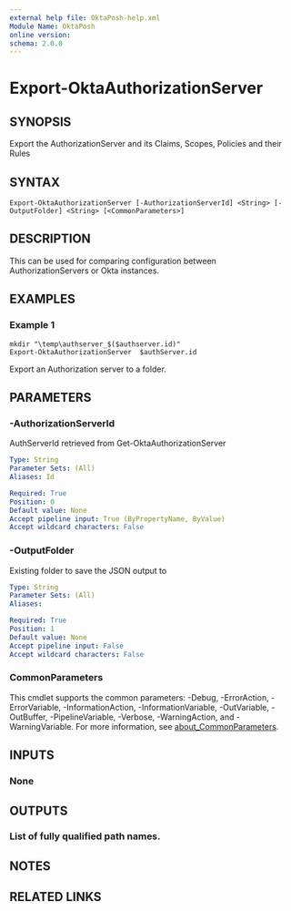 ```yaml
---
external help file: OktaPosh-help.xml
Module Name: OktaPosh
online version:
schema: 2.0.0
---
```


# Export-OktaAuthorizationServer

## SYNOPSIS
Export the AuthorizationServer and its Claims, Scopes, Policies and their Rules

## SYNTAX

```
Export-OktaAuthorizationServer [-AuthorizationServerId] <String> [-OutputFolder] <String> [<CommonParameters>]
```

## DESCRIPTION
This can be used for comparing configuration between AuthorizationServers or Okta instances.

## EXAMPLES

### Example 1
```
mkdir "\temp\authserver_$($authserver.id)"
Export-OktaAuthorizationServer  $authServer.id
```

Export an Authorization server to a folder.

## PARAMETERS

### -AuthorizationServerId
AuthServerId retrieved from Get-OktaAuthorizationServer

```yaml
Type: String
Parameter Sets: (All)
Aliases: Id

Required: True
Position: 0
Default value: None
Accept pipeline input: True (ByPropertyName, ByValue)
Accept wildcard characters: False
```

### -OutputFolder
Existing folder to save the JSON output to

```yaml
Type: String
Parameter Sets: (All)
Aliases:

Required: True
Position: 1
Default value: None
Accept pipeline input: False
Accept wildcard characters: False
```

### CommonParameters
This cmdlet supports the common parameters: -Debug, -ErrorAction, -ErrorVariable, -InformationAction, -InformationVariable, -OutVariable, -OutBuffer, -PipelineVariable, -Verbose, -WarningAction, and -WarningVariable. For more information, see [about_CommonParameters](http://go.microsoft.com/fwlink/?LinkID=113216).

## INPUTS

### None
## OUTPUTS

### List of fully qualified path names.
## NOTES

## RELATED LINKS
